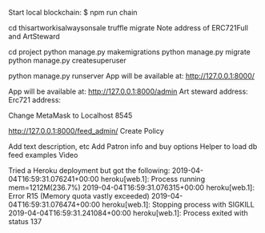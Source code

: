 Start local blockchain:
$ npm run chain

cd thisartworkisalwaysonsale
truffle migrate
Note address of ERC721Full and ArtSteward

cd project
python manage.py makemigrations
python manage.py migrate
python manage.py createsuperuser

python manage.py runserver
App will be available at: http://127.0.0.1:8000/

App will be available at: http://127.0.0.1:8000/admin
Art steward address:
Erc721 address:

Change MetaMask to Localhost 8545

http://127.0.0.1:8000/feed_admin/
Create Policy

Add text description, etc
Add Patron info and buy options
Helper to load db feed examples
Video


Tried a Heroku deployment but got the following:
2019-04-04T16:59:31.076241+00:00 heroku[web.1]: Process running mem=1212M(236.7%)
2019-04-04T16:59:31.076315+00:00 heroku[web.1]: Error R15 (Memory quota vastly exceeded)
2019-04-04T16:59:31.076474+00:00 heroku[web.1]: Stopping process with SIGKILL
2019-04-04T16:59:31.241084+00:00 heroku[web.1]: Process exited with status 137
